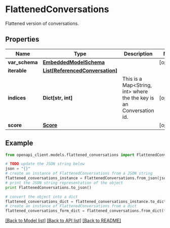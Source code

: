 # FlattenedConversations

Flattened version of conversations.

## Properties
Name | Type | Description | Notes
------------ | ------------- | ------------- | -------------
**var_schema** | [**EmbeddedModelSchema**](EmbeddedModelSchema.md) |  | [optional] 
**iterable** | [**List[ReferencedConversation]**](ReferencedConversation.md) |  | 
**indices** | **Dict[str, int]** | This is a Map&lt;String, int&gt; where the the key is an Conversation id. | [optional] 
**score** | [**Score**](Score.md) |  | [optional] 

## Example

```python
from openapi_client.models.flattened_conversations import FlattenedConversations

# TODO update the JSON string below
json = "{}"
# create an instance of FlattenedConversations from a JSON string
flattened_conversations_instance = FlattenedConversations.from_json(json)
# print the JSON string representation of the object
print FlattenedConversations.to_json()

# convert the object into a dict
flattened_conversations_dict = flattened_conversations_instance.to_dict()
# create an instance of FlattenedConversations from a dict
flattened_conversations_form_dict = flattened_conversations.from_dict(flattened_conversations_dict)
```
[[Back to Model list]](../README.md#documentation-for-models) [[Back to API list]](../README.md#documentation-for-api-endpoints) [[Back to README]](../README.md)


